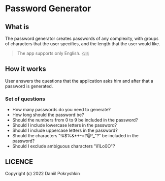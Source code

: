 # Password Generator

## What is
The password generator creates passwords of any complexity, with groups of characters that the user specifies, and the length that the user would like.
> The app supports only English. 🇬🇧

## How it works
User answers the questions that the application asks him and after that a password is generated.

### Set of questions
* How many passwords do you need to generate? 
* How long should the password be? 
* Should the numbers from 0 to 9 be included in the password?
* Should I include lowercase letters in the password? 
* Should I include uppercase letters in the password? 
* Should the characters "!#$%&*+-=?@^_"?" be included in the password? 
* Should I exclude ambiguous characters "il1Lo0O"? 

## LICENCE
Copyright (c) 2022 Daniil Pokryshkin
